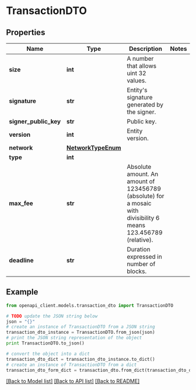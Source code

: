 # TransactionDTO


## Properties

Name | Type | Description | Notes
------------ | ------------- | ------------- | -------------
**size** | **int** | A number that allows uint 32 values. | 
**signature** | **str** | Entity&#39;s signature generated by the signer. | 
**signer_public_key** | **str** | Public key. | 
**version** | **int** | Entity version. | 
**network** | [**NetworkTypeEnum**](NetworkTypeEnum.md) |  | 
**type** | **int** |  | 
**max_fee** | **str** | Absolute amount. An amount of 123456789 (absolute) for a mosaic with divisibility 6 means 123.456789 (relative). | 
**deadline** | **str** | Duration expressed in number of blocks. | 

## Example

```python
from openapi_client.models.transaction_dto import TransactionDTO

# TODO update the JSON string below
json = "{}"
# create an instance of TransactionDTO from a JSON string
transaction_dto_instance = TransactionDTO.from_json(json)
# print the JSON string representation of the object
print TransactionDTO.to_json()

# convert the object into a dict
transaction_dto_dict = transaction_dto_instance.to_dict()
# create an instance of TransactionDTO from a dict
transaction_dto_form_dict = transaction_dto.from_dict(transaction_dto_dict)
```
[[Back to Model list]](../README.md#documentation-for-models) [[Back to API list]](../README.md#documentation-for-api-endpoints) [[Back to README]](../README.md)


